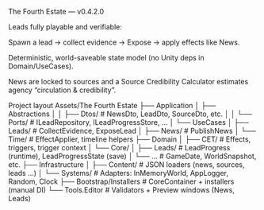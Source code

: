 The Fourth Estate — v0.4.2.0

Leads fully playable and verifiable:

Spawn a lead → collect evidence → Expose → apply effects like News.

Deterministic, world-saveable state model (no Unity deps in Domain/UseCases).

News are locked to sources and a Source Credibility Calculator estimates agency “circulation & credibility”.

Project layout 
Assets/The Fourth Estate
├── Application
│   ├── Abstractions
│   │   ├── Dtos/        # NewsDto, LeadDto, SourceDto, etc.
│   │   └── Ports/       # ILeadRepository, ILeadProgressStore, ...
│   └── UseCases
│       ├── Leads/       # CollectEvidence, ExposeLead
│       ├── News/        # PublishNews
│       └── Time/        # EffectApplier, timeline helpers
├── Domain
│   ├── CET/             # Effects, triggers, trigger context
│   └── Core/
│       ├── Leads/       # LeadProgress (runtime), LeadProgressState (save)
│       └── ...          # GameDate, WorldSnapshot, etc.
├── Infrastructure
│   ├── Content/         # JSON loaders (news, sources, leads ...)
│   └── Systems/         # Adapters: InMemoryWorld, AppLogger, Random, Clock
├── Bootstrap/Installers # CoreContainer + installers (manual DI)
└── Tools.Editor         # Validators + Preview windows (News, Leads)